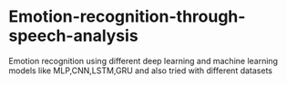 # Emotion-recognition-through-speech-analysis
Emotion recognition using different deep learning and machine learning models like MLP,CNN,LSTM,GRU and also tried with different datasets
